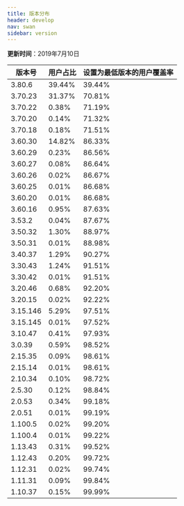 ```yaml
---
title: 版本分布
header: develop
nav: swan
sidebar: version
---
```

**更新时间**：2019年7月10日

|版本号|用户占比|设置为最低版本的用户覆盖率|
|---|---|---|
|3.80.6|39.44%|39.44%|
|3.70.23|31.37%|70.81%|
|3.70.22|0.38%|71.19%|
|3.70.20|0.14%|71.32%|
|3.70.18|0.18%|71.51%|
|3.60.30|14.82%|86.33%|
|3.60.29|0.23%|86.56%|
|3.60.27|0.08%|86.64%|
|3.60.26|0.02%|86.67%|
|3.60.25|0.01%|86.68%|
|3.60.20|0.01%|86.68%|
|3.60.16|0.95%|87.63%|
|3.53.2|0.04%|87.67%|
|3.50.32|1.30%|88.97%|
|3.50.31|0.01%|88.98%|
|3.40.37|1.29%|90.27%|
|3.30.43|1.24%|91.51%|
|3.30.42|0.01%|91.51%|
|3.20.46|0.68%|92.20%|
|3.20.15|0.02%|92.22%|
|3.15.146|5.29%|97.51%|
|3.15.145|0.01%|97.52%|
|3.10.47|0.41%|97.93%|
|3.0.39|0.59%|98.52%|
|2.15.35|0.09%|98.61%|
|2.15.14|0.01%|98.61%|
|2.10.34|0.10%|98.72%|
|2.5.30|0.12%|98.84%|
|2.0.53|0.34%|99.18%|
|2.0.51|0.01%|99.19%|
|1.100.5|0.02%|99.20%|
|1.100.4|0.01%|99.22%|
|1.13.43|0.31%|99.52%|
|1.12.43|0.20%|99.72%|
|1.12.31|0.02%|99.74%|
|1.11.31|0.09%|99.84%|
|1.10.37|0.15%|99.99%|


